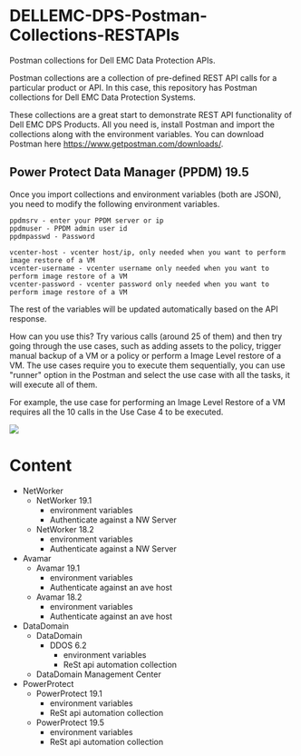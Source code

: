 # DELLEMC-DPS-Postman-Collections-RESTAPIs
Postman collections for Dell EMC Data Protection APIs.

Postman collections are a collection of pre-defined REST API calls for a particular product or API. In this case, this repository has Postman collections for Dell EMC Data Protection Systems.

These collections are a great start to demonstrate REST API functionality of Dell EMC DPS Products.
All you need is, install Postman and import the collections along with the environment variables. You can download Postman here https://www.getpostman.com/downloads/.  


## Power Protect Data Manager (PPDM) 19.5
Once you import collections and environment variables (both are JSON), you need to modify the following environment variables.

```
ppdmsrv - enter your PPDM server or ip
ppdmuser - PPDM admin user id
ppdmpasswd - Password

vcenter-host - vcenter host/ip, only needed when you want to perform image restore of a VM
vcenter-username - vcenter username only needed when you want to perform image restore of a VM
vcenter-password - vcenter password only needed when you want to perform image restore of a VM
```

The rest of the variables will be updated automatically based on the API response.

How can you use this?
Try various calls (around 25 of them) and then try going through the use cases, such as adding assets to the policy, trigger manual backup of a VM or a policy or perform a Image Level restore of a VM.
The use cases require you to execute them sequentially, you can use "runner" option in the Postman and select the use case with all the tasks, it will execute all of them.

For example, the use case for performing an Image Level Restore of a VM requires all the 10 calls in the Use Case 4 to be executed.

![](images/ppdm.PNG)



# Content
* NetWorker  
  * NetWorker 19.1  
    * environment variables
    * Authenticate against a NW Server
  * NetWorker 18.2  
    * environment variables
    * Authenticate against a NW Server  
* Avamar  
  * Avamar 19.1
    * environment variables
    * Authenticate against an ave host  
  * Avamar 18.2
    * environment variables
    * Authenticate against an ave host  
* DataDomain
  * DataDomain
    * DDOS 6.2
        * environment variables
        * ReSt api automation collection
  * DataDomain Management Center
* PowerProtect
    * PowerProtect 19.1
      * environment variables
      * ReSt api automation collection
    * PowerProtect 19.5
      * environment variables
      * ReSt api automation collection